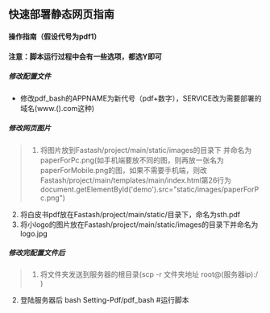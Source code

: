 ## 快速部署静态网页指南

#### 操作指南（假设代号为pdf1）
#### 注意：脚本运行过程中会有一些选项，都选Y即可
##### 修改配置文件

* 修改pdf_bash的APPNAME为新代号（pdf+数字），SERVICE改为需要部署的域名(www.().com这种)


##### 修改网页图片
>1. 将图片放到Fastash/project/main/static/images的目录下 并命名为paperForPc.png(如手机端要放不同的图，则再放一张名为paperForMobile.png的图，如果不需要手机端，则改Fastash/project/main/templates/main/index.html第26行为document.getElementById('demo').src="static/images/paperForPc.png")
2. 将白皮书pdf放在Fastash/project/main/static/目录下，命名为sth.pdf
3. 将小logo的图片放在Fastash/project/main/static/images的目录下并命名为logo.jpg


##### 修改完配置文件后
> 1. 将文件夹发送到服务器的根目录(scp -r 文件夹地址 root@(服务器ip):/ )  
2. 登陆服务器后 bash Setting-Pdf/pdf_bash #运行脚本
